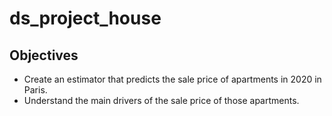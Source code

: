 # ds_project_house

## Objectives
- Create an estimator that predicts the sale price of apartments in 2020 in Paris. 
- Understand the main drivers of the sale price of those apartments.
